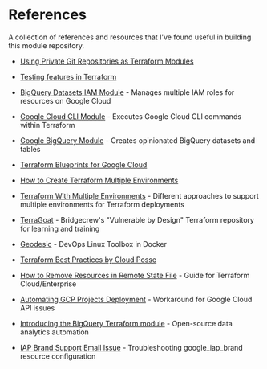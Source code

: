 # References

A collection of references and resources that I've found useful in building this module repository.

- [Using Private Git Repositories as Terraform Modules](https://wahlnetwork.com/2020/08/11/using-private-git-repositories-as-terraform-modules/)

- [Testing features in Terraform](https://developer.hashicorp.com/terraform/cli/test)

- [BigQuery Datasets IAM Module](https://github.com/terraform-google-modules/terraform-google-iam/tree/master/modules/bigquery_datasets_iam) - Manages multiple IAM roles for resources on Google Cloud

- [Google Cloud CLI Module](https://github.com/terraform-google-modules/terraform-google-gcloud) - Executes Google Cloud CLI commands within Terraform

- [Google BigQuery Module](https://github.com/terraform-google-modules/terraform-google-bigquery) - Creates opinionated BigQuery datasets and tables

- [Terraform Blueprints for Google Cloud](https://cloud.google.com/docs/terraform/blueprints/terraform-blueprints)

- [How to Create Terraform Multiple Environments](https://getbetterdevops.io/terraform-create-infrastructure-in-multiple-environments)

- [Terraform With Multiple Environments](https://www.codurance.com/publications/2020/04/28/terraform-with-multiple-environments) - Different approaches to support multiple environments for Terraform deployments

- [TerraGoat](https://github.com/bridgecrewio/terragoat#gcp-setup) - Bridgecrew's "Vulnerable by Design" Terraform repository for learning and training

- [Geodesic](https://github.com/cloudposse/geodesic) - DevOps Linux Toolbox in Docker

- [Terraform Best Practices by Cloud Posse](https://docs.cloudposse.com/reference/best-practices/terraform-best-practices)

- [How to Remove Resources in Remote State File](https://support.hashicorp.com/hc/en-us/articles/360061290134-How-to-Remove-Resources-in-a-Remote-State-File-Managed-by-Terraform-Cloud) - Guide for Terraform Cloud/Enterprise

- [Automating GCP Projects Deployment](https://medium.com/rockedscience/how-to-fully-automate-the-deployment-of-google-cloud-platform-projects-with-terraform-16c33f1fb31f) - Workaround for Google Cloud API issues

- [Introducing the BigQuery Terraform module](https://cloud.google.com/blog/products/data-analytics/introducing-the-bigquery-terraform-module) - Open-source data analytics automation

- [IAP Brand Support Email Issue](https://github.com/hashicorp/terraform-provider-google/issues/6104) - Troubleshooting google_iap_brand resource configuration
